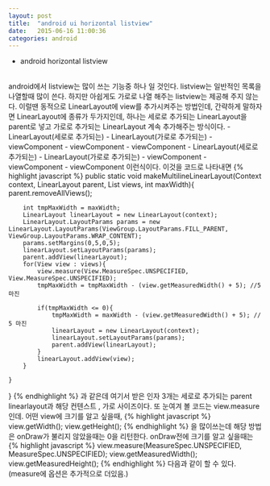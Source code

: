 ```yaml
---
layout: post
title:  "android ui horizontal listview"
date:   2015-06-16 11:00:36
categories: android 
--- 
```

- android horizontal listview
 <br>
android에서 listview는 많이 쓰는 기능중 하나 일 것인다.
listview는 일반적인 목록을 나열할때 많이 쓴다.
하지만 아쉽게도 가로로 나열 해주는 listview는 제공해 주지 않는다.
이럴땐 동적으로 LinearLayout에 view를 추가시켜주는 방법인데,
간략하게 말하자면 LinearLayout에 종류가 두가지인데, 하나는 세로로 추가되는 LinearLayout을 
parent로 넣고 가로로 추가되는 LinearLayout 계속 추가해주는 방식이다.
 - LinearLayout(세로로 추가되는)
 	- LinearLayout(가로로 추가되는)
 		- viewComponent
 		- viewComponent
 		- viewComponent
  - LinearLayout(세로로 추가되는)
 	- LinearLayout(가로로 추가되는)
 		- viewComponent
 		- viewComponent
 		- viewComponent
이런식이다.
이것을 코드로 나타내면
{% highlight javascript %}
    public static void makeMultilineLinearLayout(Context context, LinearLayout parent, List<View> views, int maxWidth){
        parent.removeAllViews();

        int tmpMaxWidth = maxWidth;
        LinearLayout linearLayout = new LinearLayout(context);
        LinearLayout.LayoutParams params = new LinearLayout.LayoutParams(ViewGroup.LayoutParams.FILL_PARENT, ViewGroup.LayoutParams.WRAP_CONTENT);
        params.setMargins(0,5,0,5);
        linearLayout.setLayoutParams(params);
        parent.addView(linearLayout);
        for(View view : views){
            view.measure(View.MeasureSpec.UNSPECIFIED, View.MeasureSpec.UNSPECIFIED);
            tmpMaxWidth = tmpMaxWidth - (view.getMeasuredWidth() + 5); //5 마진

            if(tmpMaxWidth <= 0){
                tmpMaxWidth = maxWidth - (view.getMeasuredWidth() + 5); // 5 마진
                linearLayout = new LinearLayout(context);
                linearLayout.setLayoutParams(params);
                parent.addView(linearLayout);
            }
            linearLayout.addView(view);
        }

    }
}
{% endhighlight %}
과 같은데 
여기서 받은 인자 3개는 세로로 추가되는 parent linearlayout과 해당 컨텐스트 , 가로 사이즈이다.
또 눈여겨 볼 코드는 view.measure 인데.
어떤 view에 크기를 알고 싶을때,
{% highlight javascript %}
 view.getWidth();
 view.getHeight();
{% endhighlight %}
 을 많이쓰는데 해당 방법은 onDraw가 불리지 않았을때는 0을 리턴한다.
 onDraw전에 크기를 알고 싶을때는 
{% highlight javascript %}
 view.measure(MeasureSpec.UNSPECIFIED, MeasureSpec.UNSPECIFIED); 
 view.getMeasuredWidth();
 view.getMeasuredHeight();
{% endhighlight %}
 다음과 같이 할 수 있다. (measure에 옵션은 추가적으로 더있음.)




